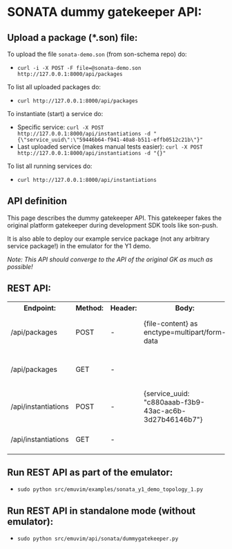 # SONATA dummy gatekeeper API:

## Upload a package (*.son) file:

To upload the file `sonata-demo.son` (from son-schema repo) do:

* `curl -i -X POST -F file=@sonata-demo.son http://127.0.0.1:8000/api/packages`

To list all uploaded packages do:

* `curl http://127.0.0.1:8000/api/packages`

To instantiate (start) a service do:

* Specific service: `curl -X POST http://127.0.0.1:8000/api/instantiations -d "{\"service_uuid\":\"59446b64-f941-40a8-b511-effb0512c21b\"}"`
* Last uploaded service (makes manual tests easier): `curl -X POST http://127.0.0.1:8000/api/instantiations -d "{}"`

To list all running services do:

* `curl http://127.0.0.1:8000/api/instantiations`


## API definition

This page describes the dummy gatekeeper API. This gatekeeper fakes the original platform gatekeeper during development SDK tools like son-push. 

It is also able to deploy our example service package (not any arbitrary service package!) in the emulator for the Y1 demo.

_Note: This API should converge to the API of the original GK as much as possible!_

## REST API:
<table>
<tr>
<th>Endpoint:</th>
<th>Method:</th>
<th>Header:</th>
<th>Body:</th>
<th>Response:</th>
</tr>
<tr>
<td>/api/packages</td>
<td>POST</td>
<td>-</td>
<td>{file-content} as enctype=multipart/form-data</td>
<td>{"service_uuid": "c880aaab-f3b9-43ac-ac6b-3d27b46146b7", size=456, sha1=49ee6468dfa4ecbad440d669b249d523a38651be, error: null}</td>
</tr>
<tr>
<td>/api/packages</td>
<td>GET</td>
<td>-</td>
<td></td>
<td>{service_uuid_list: ["c880aaab-f3b9-43ac-ac6b-3d27b46146b7", "c880aaab-f3b9-43ac-ac6b-3d27b46146b8", "c880aaab-f3b9-43ac-ac6b-3d27b46146b9"]}</td>
</tr>
<tr>
<td>/api/instantiations</td>
<td>POST</td>
<td>-</td>
<td>{service_uuid: "c880aaab-f3b9-43ac-ac6b-3d27b46146b7"}</td>
<td>{service_instance_uuid: "de4567-f3b9-43ac-ac6b-3d27b461123"}</td>
</tr>
<tr>
<td>/api/instantiations</td>
<td>GET</td>
<td>-</td>
<td></td>
<td>
{
    "service_instance_list": [
        [
            "9da044b3-1f7a-40e6-a9b3-9e83a9834249", 
            "9371df14-a595-436a-92b5-fc243b74a9d7"
        ]
    ]
}
</td>
</tr>
</table>

## Run REST API as part of the emulator:

* `sudo python src/emuvim/examples/sonata_y1_demo_topology_1.py`

## Run REST API in standalone mode (without emulator):

* `sudo python src/emuvim/api/sonata/dummygatekeeper.py`